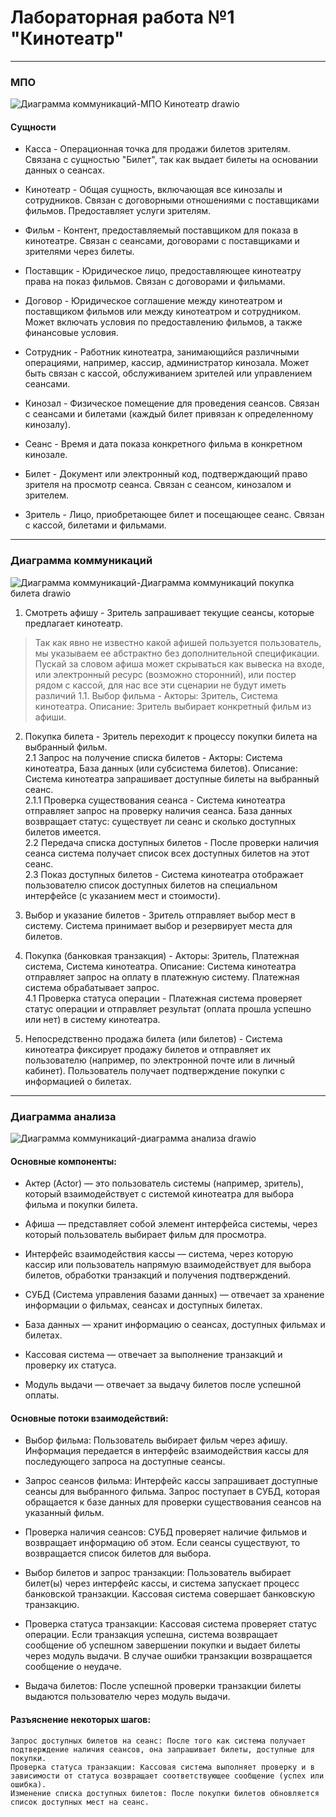 # Лабораторная работа №1 "Кинотеатр"

---

### МПО


![Диаграмма коммуникаций-МПО Кинотеатр drawio](https://github.com/user-attachments/assets/13dffb37-c487-4dc2-9c37-2138a59b7a8f)

#### Сущности
- Касса - Операционная точка для продажи билетов зрителям. Связана с сущностью "Билет", так как выдает билеты на основании данных о сеансах.
 
- Кинотеатр - Общая сущность, включающая все кинозалы и сотрудников. Связан с договорными отношениями с поставщиками фильмов. Предоставляет услуги зрителям.
 
- Фильм - Контент, предоставляемый поставщиком для показа в кинотеатре. Связан с сеансами, договорами с поставщиками и зрителями через билеты.
 
- Поставщик - Юридическое лицо, предоставляющее кинотеатру права на показ фильмов. Связан с договорами и фильмами.
 
- Договор - Юридическое соглашение между кинотеатром и поставщиком фильмов или между кинотеатром и сотрудником. Может включать условия по предоставлению фильмов, а также финансовые условия.
 
- Сотрудник - Работник кинотеатра, занимающийся различными операциями, например, кассир, администратор кинозала. Может быть связан с кассой, обслуживанием зрителей или управлением сеансами.
 
- Кинозал - Физическое помещение для проведения сеансов. Связан с сеансами и билетами (каждый билет привязан к определенному кинозалу).
 
- Сеанс - Время и дата показа конкретного фильма в конкретном кинозале.

- Билет - Документ или электронный код, подтверждающий право зрителя на просмотр сеанса. Связан с сеансом, кинозалом и зрителем.

- Зритель - Лицо, приобретающее билет и посещающее сеанс. Связан с кассой, билетами и фильмами.


---

### Диаграмма коммуникаций

![Диаграмма коммуникаций-Диаграмма коммуникаций покупка билета drawio](https://github.com/user-attachments/assets/5d050d0e-782a-40b1-9701-22f6a97de3e2)


1. Смотреть афишу - Зритель запрашивает текущие сеансы, которые предлагает кинотеатр.<br />
> Так как явно не известно какой афишей пользуется пользователь, мы указываем ее абстрактно без дополнительной спецификации. Пускай за словом афиша может скрываться как вывеска на входе, или электронный ресурс (возможно сторонний), или постер рядом с кассой, для нас все эти сценарии не будут иметь различий
1.1. Выбор фильма - Акторы: Зритель, Система кинотеатра. Описание: Зритель выбирает конкретный фильм из афиши.

2. Покупка билета - Зритель переходит к процессу покупки билета на выбранный фильм. <br />
2.1 Запрос на получение списка билетов - Акторы: Система кинотеатра, База данных (или субсистема билетов). Описание: Система кинотеатра запрашивает доступные билеты на выбранный сеанс.<br />
2.1.1 Проверка существования сеанса - Система кинотеатра отправляет запрос на проверку наличия сеанса. База данных возвращает статус: существует ли сеанс и сколько доступных билетов имеется.<br />
2.2 Передача списка доступных билетов - После проверки наличия сеанса система получает список всех доступных билетов на этот сеанс.<br />
2.3 Показ доступных билетов - Система кинотеатра отображает пользователю список доступных билетов на специальном интерфейсе (с указанием мест и стоимости).

3. Выбор и указание билетов - Зритель отправляет выбор мест в систему. Система принимает выбор и резервирует места для билетов.

4. Покупка (банковкая транзакция) - Акторы: Зритель, Платежная система, Система кинотеатра. Описание: Система кинотеатра отправляет запрос на оплату в платежную систему. Платежная система обрабатывает запрос.<br />
4.1 Проверка статуса операции - Платежная система проверяет статус операции и отправляет результат (оплата прошла успешно или нет) в систему кинотеатра.

5. Непосредственно продажа билета (или билетов) - Система кинотеатра фиксирует продажу билетов и отправляет их пользователю (например, по электронной почте или в личный кабинет). Пользователь получает подтверждение покупки с информацией о билетах.

---

### Диаграмма анализа

![Диаграмма коммуникаций-диаграмма анализа  drawio](https://github.com/user-attachments/assets/87c02ce3-ad3a-4e81-bbd9-c589d5bb20a8)

#### Основные компоненты:
- Актер (Actor) — это пользователь системы (например, зритель), который взаимодействует с системой кинотеатра для выбора фильма и покупки билета.

- Афиша — представляет собой элемент интерфейса системы, через который пользователь выбирает фильм для просмотра.

- Интерфейс взаимодействия кассы — система, через которую кассир или пользователь напрямую взаимодействует для выбора билетов, обработки транзакций и получения подтверждений.

- СУБД (Система управления базами данных) — отвечает за хранение информации о фильмах, сеансах и доступных билетах.

- База данных — хранит информацию о сеансах, доступных фильмах и билетах.

- Кассовая система — отвечает за выполнение транзакций и проверку их статуса.

- Модуль выдачи — отвечает за выдачу билетов после успешной оплаты.

#### Основные потоки взаимодействий:

- Выбор фильма:
        Пользователь выбирает фильм через афишу.
        Информация передается в интерфейс взаимодействия кассы для последующего запроса на доступные сеансы.

- Запрос сеансов фильма:
        Интерфейс кассы запрашивает доступные сеансы для выбранного фильма.
        Запрос поступает в СУБД, которая обращается к базе данных для проверки существования сеансов на указанный фильм.

- Проверка наличия сеансов:
        СУБД проверяет наличие фильмов и возвращает информацию об этом. Если сеансы существуют, то возвращается список билетов для выбора.

- Выбор билетов и запрос транзакции:
        Пользователь выбирает билет(ы) через интерфейс кассы, и система запускает процесс банковской транзакции.
        Кассовая система совершает банковскую транзакцию.

- Проверка статуса транзакции:
        Кассовая система проверяет статус операции.
        Если транзакция успешна, система возвращает сообщение об успешном завершении покупки и выдает билеты через модуль выдачи.
        В случае ошибки транзакции возвращается сообщение о неудаче.

- Выдача билетов:
        После успешной проверки транзакции билеты выдаются пользователю через модуль выдачи.

#### Разъяснение некоторых шагов:

    Запрос доступных билетов на сеанс: После того как система получает подтверждение наличия сеансов, она запрашивает билеты, доступные для покупки.
    Проверка статуса транзакции: Кассовая система выполняет проверку и в зависимости от статуса возвращает соответствующее сообщение (успех или ошибка).
    Изменение списка доступных билетов: После покупки билетов обновляется список доступных мест на сеанс.
